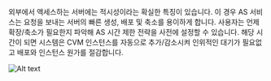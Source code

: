 외부에서 액세스하는 서버에는 적시성이라는 확실한 특징이 있습니다. 이 경우 AS 서비스는 요청을 보내는 서버의 빠른 생성, 배포 및 축소를 용이하게 합니다.
사용자는 언제 확장/축소가 필요한지 파악해 AS 시간 제한 전략을 사전에 설정할 수 있습니다. 해당 시간이 되면 시스템은 CVM 인스턴스를 자동으로 추가/감소시켜 인위적인 대기가 필요없고 배포와 인스턴스 원가를 절감합니다.

![Alt text](https://mc.qcloudimg.com/static/img/d3b2a495962d5de3fe890260409496b9/03.png)

